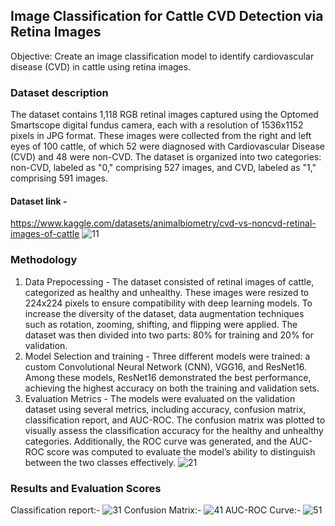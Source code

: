 ## Image Classification for Cattle CVD Detection via Retina Images
Objective: Create an image classification model to identify cardiovascular disease
 (CVD) in cattle using retina images.

 ### Dataset description
 
The dataset contains 1,118 RGB retinal images captured using the Optomed Smartscope digital fundus camera, each with a resolution of 1536x1152 pixels in JPG format. These images were collected from the right and left eyes of 100 cattle, of which 52 were diagnosed with Cardiovascular Disease (CVD) and 48 were non-CVD. The dataset is organized into two categories: non-CVD, labeled as "0," comprising 527 images, and CVD, labeled as "1," comprising 591 images.
#### Dataset link - 
https://www.kaggle.com/datasets/animalbiometry/cvd-vs-noncvd-retinal-images-of-cattle
![11](https://github.com/user-attachments/assets/ab0a3300-3694-4ccc-8bbd-144f8d7e01d7)

### Methodology
1. Data Prepocessing - The dataset consisted of retinal images of cattle, categorized as healthy and unhealthy. These images were resized to 224x224 pixels to ensure compatibility with deep learning models. To increase the diversity of the dataset, data augmentation techniques such as rotation, zooming, shifting, and flipping were applied. The dataset was then divided into two parts: 80% for training and 20% for validation.
2. Model Selection and training - Three different models were trained: a custom Convolutional Neural Network (CNN), VGG16, and ResNet16. Among these models, ResNet16 demonstrated the best performance, achieving the highest accuracy on both the training and validation sets.
3. Evaluation Metrics - The models were evaluated on the validation dataset using several metrics, including accuracy, confusion matrix, classification report, and AUC-ROC. The confusion matrix was plotted to visually assess the classification accuracy for the healthy and unhealthy categories. Additionally, the ROC curve was generated, and the AUC-ROC score was computed to evaluate the model’s ability to distinguish between the two classes effectively.
   ![21](https://github.com/user-attachments/assets/e3fe6957-bdae-4efb-8d3c-070f29b5da40)
### Results and Evaluation Scores
Classification report:- 
![31](https://github.com/user-attachments/assets/a3a883ac-db72-42db-bfad-b3eb7a648355)
Confusion Matrix:-
![41](https://github.com/user-attachments/assets/d90824cb-f5cd-4147-91b3-078fc7e8eac3)
AUC-ROC Curve:-
![51](https://github.com/user-attachments/assets/737a9227-60b7-4a31-884f-7372bf99f41e)
